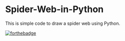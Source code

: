 # Spider-Web-in-Python

This is simple code to draw a spider web using Python.

[![forthebadge](https://forthebadge.com/images/badges/made-with-python.svg)](https://forthebadge.com)
